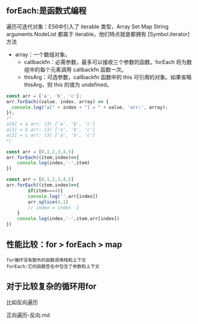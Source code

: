 ## forEach:是函数式编程
遍历可迭代对象：ES6中引入了 iterable 类型，Array Set Map String arguments NodeList 都属于 iterable，他们特点就是都拥有 [Symbol.iterator] 方法

* array：一个数组对象。
    * callbackfn：必需参数，最多可以接收三个参数的函数。forEach 将为数组中的每个元素调用 callbackfn 函数一次。
    * thisArg：可选参数，callbackfn 函数中的 this 可引用的对象。如果省略 thisArg，则 this 的值为 undefined。

```js
const arr = ['a', 'b', 'c'];
arr.forEach((value, index, array) => {
  console.log("a[" + index + "] = " + value, 'arr:', array);
});
/*
a[0] = a arr: (3) ['a', 'b', 'c']
a[1] = b arr: (3) ['a', 'b', 'c']
a[2] = c arr: (3) ['a', 'b', 'c']
*/
```


```js
const arr = [0,1,2,3,4,5]
arr.forEach((item,index)=>{
    console.log(index,'-',item)
})

const arr = [0,1,2,3,4,5]
arr.forEach((item,index)=>{
        if(item===4){
        console.log('',arr[index])
        arr.splice(4,1)
        // index = index -1
    }
    console.log(index,'-',item,arr[index])
})
```

## 性能比较：for > forEach > map
```
for循环没有额外的函数调用栈和上下文
forEach:它的函数签名中包含了参数和上下文
```

## 对于比较复杂的循环用for
比如反向遍历

正向遍历-反向.md